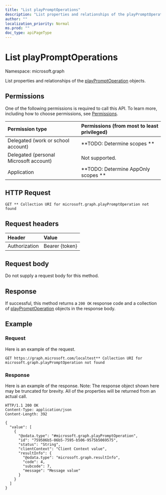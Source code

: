 ```yaml
---
title: "List playPromptOperations"
description: "List properties and relationships of the playPromptOperation objects."
author: ""
localization_priority: Normal
ms.prod: ""
doc_type: apiPageType
---
```


# List playPromptOperations

Namespace: microsoft.graph

List properties and relationships of the [playPromptOperation](../resources/playpromptoperation.md) objects.

## Permissions
One of the following permissions is required to call this API. To learn more, including how to choose permissions, see [Permissions](/concepts/permissions-reference.md).

|Permission type|Permissions (from most to least privileged)|
|:---|:---|
|Delegated (work or school account)|**TODO: Determine scopes **|
|Delegated (personal Microsoft account)|Not supported.|
|Application|**TODO: Determine AppOnly scopes **|

## HTTP Request
<!-- {
  "blockType": "ignored"
}
-->
``` http
GET ** Collection URI for microsoft.graph.playPromptOperation not found
```

## Request headers
|Header|Value|
|:---|:---|
|Authorization|Bearer {token}|

## Request body
Do not supply a request body for this method.

## Response
If successful, this method returns a `200 OK` response code and a collection of [playPromptOperation](../resources/playpromptoperation.md) objects in the response body.

## Example

### Request
Here is an example of the request.
<!-- {
  "blockType": "request",
  "name": "get_playpromptoperation"
}
-->
``` http
GET https://graph.microsoft.com/localtest** Collection URI for microsoft.graph.playPromptOperation not found
```

### Response
Here is an example of the response. Note: The response object shown here may be truncated for brevity. All of the properties will be returned from an actual call.
<!-- {
  "blockType": "response",
  "truncated": true,
  "@odata.type": "collection(microsoft.graph.playpromptoperation)"
}
-->
``` http
HTTP/1.1 200 OK
Content-Type: application/json
Content-Length: 392

{
  "value": [
    {
      "@odata.type": "#microsoft.graph.playPromptOperation",
      "id": "759506b5-06b5-7595-b506-9575b5069575",
      "status": "String",
      "clientContext": "Client Context value",
      "resultInfo": {
        "@odata.type": "microsoft.graph.resultInfo",
        "code": 4,
        "subcode": 7,
        "message": "Message value"
      }
    }
  ]
}
```

